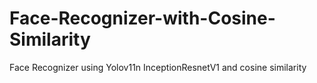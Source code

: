 # Face-Recognizer-with-Cosine-Similarity
Face Recognizer using Yolov11n InceptionResnetV1 and cosine similarity
